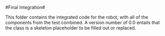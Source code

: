 #Final Integration#

This folder contains the integrated code for the robot, with all of the components from the test combined. A version number of 0.0 entails that the class is a skeleton placeholder to be filled out or replaced.  


